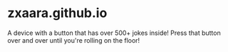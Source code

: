 # zxaara.github.io
A device with a button that has over 500+ jokes inside! Press that button over and over until you're rolling on the floor!
